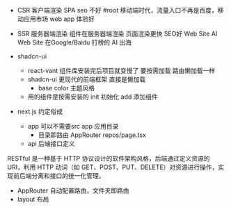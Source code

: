 - CSR 客户端渲染 SPA seo 不好  #root
     移动端时代，流量入口不再是百度，移动应用市场
     web app 体验好

- SSR 服务器端渲染
     组件在服务器端渲染
     页面渲染更快 SEO好
     Web Site 
     AI Web Site 在Google/Baidu 打榜的
     AI 出海

- shadcn-ui
     - react-vant 组件库安装完后项目就变慢了
          要按需加载  路由懒加载一样
     - shadcn-ui 更现代的前端框架
          直接是懒加载
          - base color  主题风格
     - 用的组件是按需安装的
          init 初始化
          add  添加组件

- next.js 约定俗成
    - app
       可以不需要src
       app 应用目录
       - 目录即路由
            AppRouter
            repos/page.tsx
    - api
       后端接口定义

RESTful 是一种基于 HTTP 协议设计的软件架构风格，后端通过定义资源的 URI，利用 HTTP 动词（如 GET、POST、PUT、DELETE）对资源进行操作，实现前后端分离和接口的统一化管理。

- AppRouter
    自动配置路由，文件夹即路由
- layout
    布局